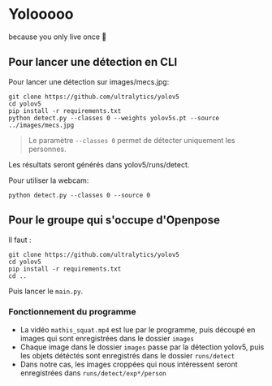 # Yolooooo

because you only live once 🧀

## Pour lancer une détection en CLI

Pour lancer une détection sur images/mecs.jpg:

    git clone https://github.com/ultralytics/yolov5
    cd yolov5 
    pip install -r requirements.txt
    python detect.py --classes 0 --weights yolov5s.pt --source ../images/mecs.jpg

> Le paramètre `--classes 0` permet de détecter uniquement les personnes.

Les résultats seront générés dans yolov5/runs/detect.

Pour utiliser la webcam:

    python detect.py --classes 0 --source 0

## Pour le groupe qui s'occupe d'Openpose

Il faut :

    git clone https://github.com/ultralytics/yolov5
    cd yolov5 
    pip install -r requirements.txt
    cd ..

Puis lancer le `main.py`.

### Fonctionnement du programme

- La vidéo `mathis_squat.mp4` est lue par le programme, puis découpé en images qui sont enregistrées dans le dossier `images`
- Chaque image dans le dossier `images` passe par la détection yolov5, puis les objets détéctés sont enregistrés dans le dossier `runs/detect`
- Dans notre cas, les images croppées qui nous intéressent seront enregistrées dans `runs/detect/exp*/person`
